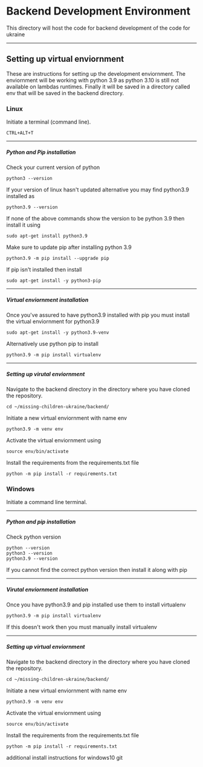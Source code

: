 # Backend Development Environment
This directory will host the code for backend development of the code for ukraine

***
## Setting up virtual enviornment
These are instructions for setting up the development enviornment. The enviornment will be working with python 3.9 as python 3.10 is still not available on lambdas runtimes. Finally it will be saved in a directory called env that will be saved in the backend directory.

### Linux
Initiate a terminal (command line).
```
CTRL+ALT+T
```
***
##### Python and Pip installation
Check your current version of python
```
python3 --version
```
If your version of linux hasn't updated alternative you may find python3.9 installed as
```
python3.9 --version
```
If none of the above commands show the version to be python 3.9 then install it using
```
sudo apt-get install python3.9
```
Make sure to update pip after installing python 3.9
```
python3.9 -m pip install --upgrade pip
```
If pip isn't installed then install
```
sudo apt-get install -y python3-pip
```

***
##### Virtual enviornment installation
Once you've assured to have python3.9 installed with pip you must install the virtual enviornment for python3.9
```
sudo apt-get install -y python3.9-venv
```
Alternatively use python pip to install
```
python3.9 -m pip install virtualenv
```

***
##### Setting up virutal enviornment
Navigate to the backend directory in the directory where you have cloned the repository.
```
cd ~/missing-children-ukraine/backend/
```
Initiate a new virtual enviornment with name env
```
python3.9 -m venv env
```
Activate the virtual enviornment using
```
source env/bin/activate
```
Install the requirements from the requirements.txt file
```
python -m pip install -r requirements.txt
```

### Windows
Initiate a command line terminal.

***
##### Python and pip installation
Check python version
```
python --version
python3 --version
python3.9 --version
```
If you cannot find the correct python version then install it along with pip

***
##### Virutal enviornment installation
Once you have python3.9 and pip installed use them to install virtualenv
```
python3.9 -m pip install virtualenv
```
If this doesn't work then you must manually install virtualenv

***
##### Setting up virtual enviornment
Navigate to the backend directory in the directory where you have cloned the repository.
```
cd ~/missing-children-ukraine/backend/
```
Initiate a new virtual enviornment with name env
```
python3.9 -m venv env
```
Activate the virtual enviornment using
```
source env/bin/activate
```
Install the requirements from the requirements.txt file
```
python -m pip install -r requirements.txt
```
additional install instructions for windows10 git
